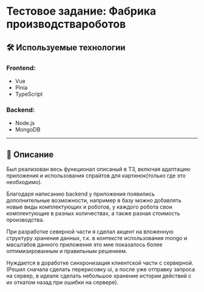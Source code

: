 # Тестовое задание: Фабрика производствароботов

## 🛠 Используемые технологии

### Frontend:
- Vue
- Pinia
- TypeScript

### Backend:
- Node.js
- MongoDB

---

## 📄 Описание

Был реализован весь функционал описаный в ТЗ, включая адаптацию приложения и использования спрайтов для картинок(только где это необходимо).

Благодаря написанию backend у приложения появились дополнительные возможности, 
например в базу можно добавлять новые виды комплектующих и роботов, у каждого робота свои комплектующие в разных количествах, а также разная стоимость производства. 

При разработке северной части я сделал акцент на вложенную структуру хранения данных, т.к. в контексте использования mongo и масштабов данного приложения это мне показалось более оптимизированным и правильным решением. 

Нуждается в доработке синхронизация клиентской части с серверной.
(Решил сначала сделать перерисовку ui, а после уже отправку запроса на сервер, в идеале сделать небольшое хранение истории действий с их откатом назад при ошибки на сервере).